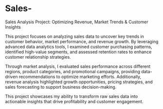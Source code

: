 # Sales-
Sales Analysis Project: Optimizing Revenue, Market Trends &amp; Customer Insights

This project focuses on analyzing sales data to uncover key trends in customer behavior, market performance, and revenue growth. By leveraging advanced data analytics tools, I examined customer purchasing patterns, identified high-value segments, and assessed retention rates to enhance customer relationship strategies.

Through market analysis, I evaluated sales performance across different regions, product categories, and promotional campaigns, providing data-driven recommendations to optimize marketing efforts. Additionally, revenue analysis highlighted growth opportunities, pricing strategies, and sales forecasting to support business decision-making.

This project showcases my ability to transform raw sales data into actionable insights that drive profitability and customer engagement.
